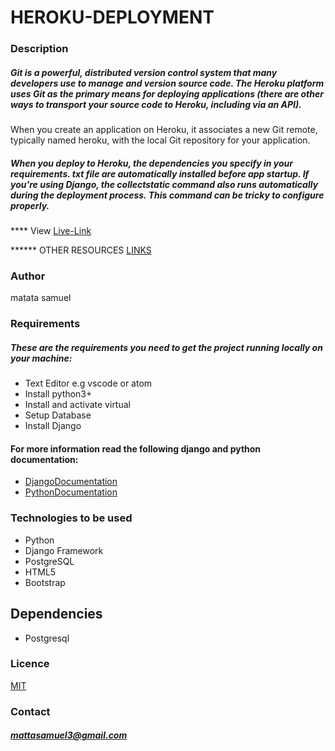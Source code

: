 # HEROKU-DEPLOYMENT

### Description
##### Git is a powerful, distributed version control system that many developers use to manage and version source code. The Heroku platform uses Git as the primary means for deploying applications (there are other ways to transport your source code to Heroku, including via an API).

When you create an application on Heroku, it associates a new Git remote, typically named heroku, with the local Git repository for your application.

##### When you deploy to Heroku, the dependencies you specify in your requirements. txt file are automatically installed before app startup. If you're using Django, the collectstatic command also runs automatically during the deployment process. This command can be tricky to configure properly.

**** View [Live-Link](https://gist.github.com/newtonkiragu/42f2500e56d9c2375a087233587eddd0)

****** OTHER RESOURCES [LINKS](https://devcenter.heroku.com/categories/deployment)


### Author
matata samuel

### Requirements
##### These are the requirements you need to get the project running locally on your machine:
  - Text Editor e.g vscode or atom
  - Install python3+
  - Install and activate virtual
  - Setup Database
  - Install Django


#### For more information read the following django and python documentation:
  - [DjangoDocumentation](https://docs.djangoproject.com/en/1.11/intro/install/)
  - [PythonDocumentation](https://www.python.org/doc/)

### Technologies to be used
- Python
- Django Framework
- PostgreSQL
- HTML5
- Bootstrap

## Dependencies
- Postgresql

### Licence
[MIT](LICENSE)

### Contact
##### mattasamuel3@gmail.com
